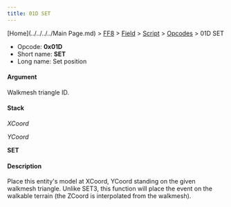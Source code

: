 ```yaml
---
title: 01D SET
---
```


[Home](../../../../Main Page.md) > [FF8](../../../../FF8.md) > [Field](../../../Field.md) > [Script](../../Script.md) > [Opcodes](../Opcodes.md) > 01D SET

-   Opcode: **0x01D**
-   Short name: **SET**
-   Long name: Set position

#### Argument

Walkmesh triangle ID.

#### Stack

  
*XCoord*

*YCoord*

**SET**

#### Description

Place this entity's model at XCoord, YCoord standing on the given walkmesh triangle. Unlike SET3, this function will place the event on the walkable terrain (the ZCoord is interpolated from the walkmesh).

